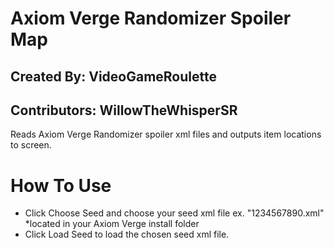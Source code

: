 # Axiom Verge Randomizer Spoiler Map

## Created By: VideoGameRoulette
## Contributors: WillowTheWhisperSR

Reads Axiom Verge Randomizer spoiler xml files and outputs item locations to screen.

# How To Use

- Click Choose Seed and choose your seed xml file ex. "1234567890.xml" *located in your Axiom Verge install folder
- Click Load Seed to load the chosen seed xml file.
